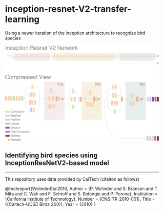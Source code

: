 # inception-resnet-V2-transfer-learning
Using a newer iteration of the inception architecture to recognize bird species

![architechure](/images/image00.png)

## Identifying bird species using InceptionResNetV2-based model
---


This repository uses data provided by CalTech (citaiton as follows)

@techreport{WelinderEtal2010,
	Author = {P. Welinder and S. Branson and T. Mita and C. Wah and F. Schroff and S. Belongie and P. Perona},
	Institution = {California Institute of Technology},
	Number = {CNS-TR-2010-001},
	Title = {{Caltech-UCSD Birds 200}},
	Year = {2010}
}
